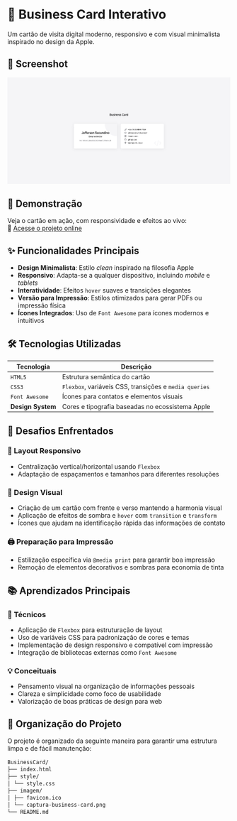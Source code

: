 # 🧾 Business Card Interativo

Um cartão de visita digital moderno, responsivo e com visual minimalista inspirado no design da Apple.

## 📸 Screenshot

![Captura do Site](/imagem/screencapture.png)

## 🚀 Demonstração

Veja o cartão em ação, com responsividade e efeitos ao vivo:  
🔗 [Acesse o projeto online](https://jefferson-secundino.github.io/Card/)

## ✨ Funcionalidades Principais

- **Design Minimalista**: Estilo _clean_ inspirado na filosofia Apple
- **Responsivo**: Adapta-se a qualquer dispositivo, incluindo _mobile_ e _tablets_
- **Interatividade**: Efeitos `hover` suaves e transições elegantes
- **Versão para Impressão**: Estilos otimizados para gerar PDFs ou impressão física
- **Ícones Integrados**: Uso de `Font Awesome` para ícones modernos e intuitivos

## 🛠️ Tecnologias Utilizadas

| **Tecnologia**    | **Descrição**                                          |
| ----------------- | ------------------------------------------------------ |
| `HTML5`           | Estrutura semântica do cartão                          |
| `CSS3`            | `Flexbox`, variáveis CSS, transições e `media queries` |
| `Font Awesome`    | Ícones para contatos e elementos visuais               |
| **Design System** | Cores e tipografia baseadas no ecossistema Apple       |

## 🧩 Desafios Enfrentados

### 📐 Layout Responsivo

- Centralização vertical/horizontal usando `Flexbox`
- Adaptação de espaçamentos e tamanhos para diferentes resoluções

### 🎨 Design Visual

- Criação de um cartão com frente e verso mantendo a harmonia visual
- Aplicação de efeitos de sombra e `hover` com `transition` e `transform`
- Ícones que ajudam na identificação rápida das informações de contato

### 🖨️ Preparação para Impressão

- Estilização específica via `@media print` para garantir boa impressão
- Remoção de elementos decorativos e sombras para economia de tinta

## 📚 Aprendizados Principais

### 🧠 Técnicos

- Aplicação de `Flexbox` para estruturação de layout
- Uso de variáveis CSS para padronização de cores e temas
- Implementação de design responsivo e compatível com impressão
- Integração de bibliotecas externas como `Font Awesome`

### 💡 Conceituais

- Pensamento visual na organização de informações pessoais
- Clareza e simplicidade como foco de usabilidade
- Valorização de boas práticas de design para web

## 📁 Organização do Projeto

O projeto é organizado da seguinte maneira para garantir uma estrutura limpa e de fácil manutenção:

```
BusinessCard/
├── index.html
├── style/
│ └── style.css
├── imagem/
│ ├── favicon.ico
│ └── captura-business-card.png
└── README.md
```
